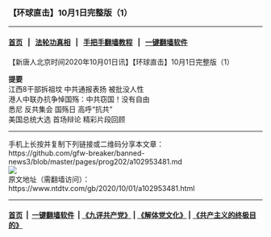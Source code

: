 ### 【环球直击】10月1日完整版（1）
------------------------

#### [首页](https://github.com/gfw-breaker/banned-news3/blob/master/README.md) &nbsp;&nbsp;|&nbsp;&nbsp; [法轮功真相](https://github.com/begood0513/basic/blob/master/README.md)  &nbsp;&nbsp;|&nbsp;&nbsp; [手把手翻墙教程](https://github.com/gfw-breaker/guides/wiki)  &nbsp;&nbsp;|&nbsp;&nbsp; [一键翻墙软件](https://github.com/gfw-breaker/nogfw/blob/master/README.md)  



<div><div class="post_content" itemprop="articleBody">
 <p>
  【新唐人北京时间2020年10月01日讯】【环球直击】10月1日完整版（1）
 </p>
 <p>
  <strong>
   提要
  </strong>
  <br/>
  江西8干部拆祖坟 中共通报表扬 被批没人性
  <br/>
  港人中联办抗争悼国殇：中共窃国！没有自由
  <br/>
  悉尼
  <ok href="https://www.ntdtv.com/gb/反共集会.htm">
   反共集会
  </ok>
  <ok href="https://www.ntdtv.com/gb/国殇日.htm">
   国殇日
  </ok>
  高呼“抗共”
  <br/>
  <ok href="https://www.ntdtv.com/gb/美国总统大选.htm">
   美国总统大选
  </ok>
  <ok href="https://www.ntdtv.com/gb/首场辩论.htm">
   首场辩论
  </ok>
  精彩片段回顾
 </p>
 <div class="single_ad">
 </div>
</div>
</div>
<hr/>
手机上长按并复制下列链接或二维码分享本文章：<br/>
https://github.com/gfw-breaker/banned-news3/blob/master/pages/prog202/a102953481.md <br/>
<a href='https://github.com/gfw-breaker/banned-news3/blob/master/pages/prog202/a102953481.md'><img src='https://github.com/gfw-breaker/banned-news3/blob/master/pages/prog202/a102953481.md.png'/></a> <br/>
原文地址（需翻墙访问）：https://www.ntdtv.com/gb/2020/10/01/a102953481.html


------------------------
#### [首页](https://github.com/gfw-breaker/banned-news3/blob/master/README.md) &nbsp;|&nbsp; [一键翻墙软件](https://github.com/gfw-breaker/nogfw/blob/master/README.md) &nbsp;| [《九评共产党》](https://github.com/gfw-breaker/9ping.md/blob/master/README.md#九评之一评共产党是什么) | [《解体党文化》](https://github.com/gfw-breaker/jtdwh.md/blob/master/README.md) | [《共产主义的终极目的》](https://github.com/gfw-breaker/gczydzjmd.md/blob/master/README.md)


<img src='http://gfw-breaker.win/banned-news3/pages/prog202/a102953481.md' width='0px' height='0px'/>